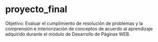 # proyecto_final
Objetivo:
Evaluar el cumplimiento de resolución de problemas y la comprensión e interiorización de conceptos de acuerdo al aprendizaje adquirido durante el módulo de Desarrollo de Páginas WEB.
